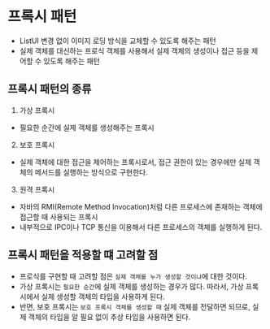 # 프록시 패턴
- ListUI 변경 없이 이미지 로딩 방식을 교체할 수 있도록 해주는 패턴
- 실제 객체를 대신하는 프로식 객체를 사용해서 실제 객체의 생성이나 접근 등을 제어할 수 있도록 해주는 패턴

## 프록시 패턴의 종류
1. 가상 프록시
- 필요한 순간에 실제 객체를 생성해주는 프록시
2. 보호 프록시
- 실제 객체에 대한 접근을 제어하는 프록시로서, 접근 권한이 있는 경우에만 실제 객체의 메서드를 실행하는 방식으로 구현한다.
3. 원격 프록시
- 자바의 RMI(Remote Method Invocation)처럼 다른 프로세스에 존재하는 객체에 접근할 때 사용되는 프록시
- 내부적으로 IPC이나 TCP 통신을 이용해서 다른 프로세스의 객체를 실행하게 된다.

## 프록시 패턴을 적용할 떄 고려할 점
- 프로식를 구현할 때 고려할 점은 `실제 객체를 누가 생성할 것이냐`에 대한 것이다.
- 가상 프록시는 `필요한 순간`에 실제 객체를 생성하는 경우가 많다. 따라서, 가상 프록시에서 실제 생성할 객체의 타입을 사용하게 된다.
- 반면, 보호 프록시는 `보호 프록시 객체를 생성할 때` 실제 객체를 전달하면 되므로, 실제 객체의 타입을 알 필요 없이 추상 타입을 사용하면 된다.

